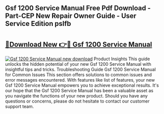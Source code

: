## Gsf 1200 Service Manual Free Pdf Download - Part-CEP New Repair Owner Guide - User Service Edition psIfb

# <h2><a href="http://cf10872.oget.top/?id=Gsf+1200+Service+Manual">🔗Download New 👉🔴 Gsf 1200 Service Manual</a></h2>

[![Gsf 1200 Service Manual new download](https://i.imgur.com/5g1atiW.png)](http://cf10872.oget.top/?id=Gsf+1200+Service+Manual)
Product Insights This guide unlocks the hidden potential of your new Gsf 1200 Service Manual with insightful tips and tricks. Troubleshooting Guide Gsf 1200 Service Manual for Common Issues This section offers solutions to common issues and error messages encountered. With features like list of features, your new Gsf 1200 Service Manual empowers you to achieve exceptional results. It's our hope that the Gsf 1200 Service Manual has been a valuable asset as you navigate the functions of your new product. Should you have any questions or concerns, please do not hesitate to contact our customer support team.
